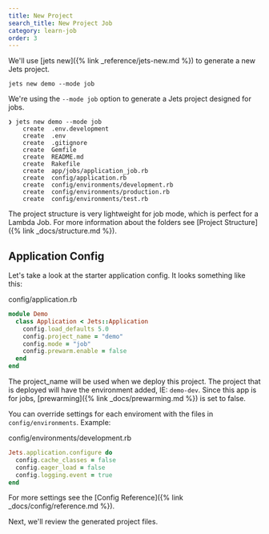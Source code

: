 ```yaml
---
title: New Project
search_title: New Project Job
category: learn-job
order: 3
---
```


We'll use [jets new]({% link _reference/jets-new.md %}) to generate a new Jets project.

    jets new demo --mode job

We're using the `--mode job` option to generate a Jets project designed for jobs.

    ❯ jets new demo --mode job
        create  .env.development
        create  .env
        create  .gitignore
        create  Gemfile
        create  README.md
        create  Rakefile
        create  app/jobs/application_job.rb
        create  config/application.rb
        create  config/environments/development.rb
        create  config/environments/production.rb
        create  config/environments/test.rb

The project structure is very lightweight for job mode, which is perfect for a Lambda Job. For more information about the folders see [Project Structure]({% link _docs/structure.md %}).

## Application Config

Let's take a look at the starter application config. It looks something like this:

config/application.rb

```ruby
module Demo
  class Application < Jets::Application
    config.load_defaults 5.0
    config.project_name = "demo"
    config.mode = "job"
    config.prewarm.enable = false
  end
end
```

The project_name will be used when we deploy this project. The project that is deployed will have the environment added, IE: `demo-dev`. Since this app is for jobs, [prewarming]({% link _docs/prewarming.md %}) is set to false.

You can override settings for each enviroment with the files in `config/environments`. Example:

config/environments/development.rb

```ruby
Jets.application.configure do
  config.cache_classes = false
  config.eager_load = false
  config.logging.event = true
end
```

For more settings see the [Config Reference]({% link _docs/config/reference.md %}).

Next, we'll review the generated project files.
